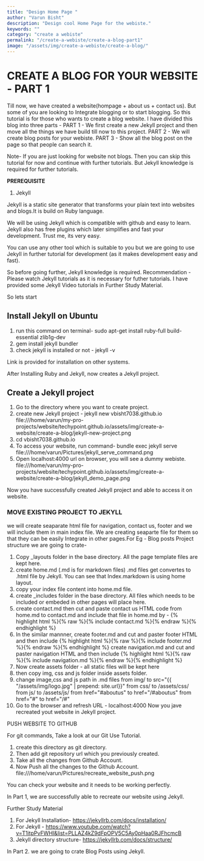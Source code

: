 ```yaml
---
title: "Design Home Page "
author: "Varun Bisht"
description: "Design cool Home Page for the webiste."
keywords: ""
category: "create a webiste"
permalink: "/create-a-webiste/create-a-blog-part1"
image: "/assets/img/create-a-webiste/create-a-blog/"
---
```

# CREATE A BLOG FOR YOUR WEBSITE - PART 1

Till now, we have created a website(hompage + about us + contact us).
But some of you are looking to Integrate blogging or to start blogging.
So this tutorial is for those who wants to create a blog website.
I have divided this blog into three parts -
PART 1 - We first create a new Jekyll project and then move all the things we have build till now to this project.
PART 2 - We will create blog posts for your webiste.
PART 3 - Show all the blog post on the page so that people can search it.

Note- If you are just looking for website not blogs. Then you can skip this tutorial for now and continue with further tutorials.
But Jekyll knowledge is required for further tutorials.

**PREREQUISITE**

1. Jekyll

Jekyll is a static site generator that transforms your plain text into websites and blogs.It is build on Ruby language.

We will be using Jekyll which is compatible with github and easy to learn.
Jekyll also has free plugins which later simplifies and fast your development.
Trust me, its very easy.

You can use any other tool which is suitable to you but we are going to use Jekyll in further tutorial for development (as it makes development easy and fast).

So before going further, Jekyll knowledge is required.
Recommendation - Please watch Jekyll tutorials as it is necessary for futher tutorials.
I have provided some Jekyll Video tutorials in Further Study Material.

So lets start

## Install Jekyll on Ubuntu
1. run this command on terminal- sudo apt-get install ruby-full build-essential zlib1g-dev
2. gem install jekyll bundler
3. check jekyll is installed or not - jekyll -v

Link is provided for installation on other systems.

After Installing Ruby and Jekyll, now creates a Jekyll project.

## Create a Jekyll project
1. Go to the directory where you want to create project.
2. create new Jekyll project - jekyll new vbisht7038.github.io
file:///home/varun/my-pro-projects/website/techypoint.github.io/assets/img/create-a-website/create-a-blog/jekyll-new-project.png
3. cd vbisht7038.github.io
4. To access your website, run command- bundle exec jekyll serve
file:///home/varun/Pictures/jekyll_serve_command.png
5. Open localhost:4000 url on browser, you will see a dummy webiste.
file:///home/varun/my-pro-projects/website/techypoint.github.io/assets/img/create-a-website/create-a-blog/jekyll_demo_page.png

Now you have successfully created Jekyll project and able to access it on website.

### MOVE EXISTING PROJECT TO JEKYLL

we will create seaparate html file for navigation, contact us, footer and we will include them in main index file.
We are creating seaparte file for them so that they can be easily Integrate in other pages.For Eg - Blog posts
Project structure we are going to crate-

1. Copy _layouts folder in the base directory.
All the page template files are kept here.
2. create home.md (.md is for markdown files)
.md files get convertes to .html file by Jekyll.
You can see that Index.markdown is using home layout.
3. copy your index file content into home.md file.
4. create _includes folder in the base directory.
All files which needs to be included or embeded in other pages will place here.
5. create contact.md then cut and paste contact us HTML code from home.md to contact.md
and include that file in home.md by - {% highlight html %}{% raw %}{% include contact.md %}{% endraw %}{% endhighlight %}
6. In the similar mannner,
create footer.md and cut and paster footer HTML and then include  {% highlight html %}{% raw %}{% include footer.md %}{% endraw %}{% endhighlight %}
create navigation.md and cut and paster navigation HTML and then include  {% highlight html %}{% raw %}{% include navigation.md %}{% endraw %}{% endhighlight %}
7. Now create assets folder - all static files will be kept here
8. then copy img, css and js folder inside assets folder.
9. change image,css and js path in .md files
from img/ to src="{{ "/assets/img/logo.jpg" | prepend: site.url}}"
from css/ to /assets/css/
from js/ to /assets/js/
from href="#aboutus" to href="/#aboutus"
from href="#" to href="/#"
10. Go to the browser and refresh URL - localhost:4000
Now you jave recreated yout website in Jekyll project.

PUSH WEBSITE TO GITHUB

For git commands, Take a look at our Git Use Tutorial.

1. create this directory as git directory.
2. Then add git repository url which you previously created.
3. Take all the changes from Github Account.
4. Now Push all the changes to the Github Account.
file:///home/varun/Pictures/recreate_website_push.png

You can check your website and it needs to be working perfectly.

In Part 1, we are successfully able to recreate our website using Jekyll.

Further Study Material
1. For Jekyll Installation- https://jekyllrb.com/docs/installation/
2. For Jekyll - https://www.youtube.com/watch?v=T1itpPvFWHI&list=PLLAZ4kZ9dFpOPV5C5Ay0pHaa0RJFhcmcB
3. Jekyll directory structure- https://jekyllrb.com/docs/structure/

In Part 2. we are going to crate Blog Posts using Jekyll.
